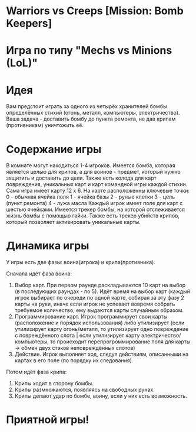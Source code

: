 # Warriors vs Creeps [Mission: Bomb Keepers]
# Игра по типу "Mechs vs Minions (LoL)"

# Идея
Вам предстоит играть за одного из четырёх хранителей бомбы определённых стихий (огонь, металл, компьютеры, электричество). Ваша задача - доставить бомбу до пункта ремонта, не дав крипам (противникам) уничтожить её. 

# Содержание игры
В комнате могут находиться 1-4 игроков. 
Имеется бомба, которая является целью для крипов, а для воинов - предмет, который нужно защитить и доставить до цели. 
Также есть колода для карт повреждения, уникальных карт и карт командной игры каждой стихии. 
Сама игра имеет карту 12 х 6. 
На карте расположенны ключевые точки:
0 - обычная ячейка поля
1 - ячейка базы
2 - руные клетки
3 - цель (пункт ремонта)
4 - лужа масла
Каждый игрок имеет поле для карт с шестью ячейками.
Имеется трекер бомбы, на которой отслеживается жизнь бомбы с помощью гайки.
Также есть трекер убийств крипов, который позволяет активировать уникальные карты.

# Динамика игры
У игры есть две фазы: воина(игрока) и крипа(противника). 

Сначала идёт фаза воина:
1) Выбор карт. 
При первом раунде раскладываются 10 карт на выбор (в последующих раундах - по 5). Идёт время на выбор карт (каждый игрок выбирает по очереди по одной карте, собирая за эту фазу 2 карты на руки, иначе если игрок не успевает вовремя собрать требуемое количество, ему выдаются карты случайным образом. 
2) Программирование карт.
Игрок программирует свои карты (расположение и порядок использования) либо утилизирует (если утилизирует карту огонь/металл, то утилизирует одно повреждение с повреждённого слота | если утилизирует карту электричество/компьютеры, то происходит перепрогроммирование поля для карты -> обмен двух стэков неповреждённых слотов)
3) Действие.
Игрок выполняет ход, следуя действиям, описанными на картах в его поле (по порядку их следования).

Потом идёт фаза крипа:
1) Крипы ходит в сторону бомбы.
2) Крипы размножаются, появляясь на свободных рунах.
3) Крипы делают удар по бомбе, воину, если у них есть возможность.

# Приятной игры!
